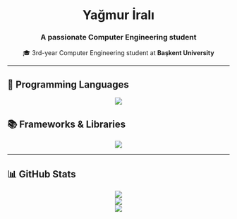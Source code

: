 <h1 align="center">Yağmur İralı</h1>
<h3 align="center"> A passionate Computer Engineering student </h3>

<p align="center">
  🎓 3rd-year Computer Engineering student at <strong>Başkent University</strong>
</p>

---

## 🚀 Programming Languages

<p align="center">
  <img src="https://skillicons.dev/icons?i=c,cpp,cs,java,py,ts,html,css,js" />
</p>

## 📚 Frameworks & Libraries

<p align="center">
  <img src="https://skillicons.dev/icons?i=mysql,git,react,spring" />
</p>


---

## 📊 GitHub Stats

<p align="center">
  <img src="https://github-readme-stats.vercel.app/api?username=yagmurirali&theme=date_night&hide_border=false&include_all_commits=true&count_private=true"/><br/>
  <img src="https://github-readme-streak-stats.herokuapp.com/?user=yagmurirali&theme=date_night&hide_border=false"/><br/>
  <img src="https://github-readme-stats.vercel.app/api/top-langs/?username=yagmurirali&theme=date_night&hide_border=false&layout=compact&langs_count=8"/>
</p>


